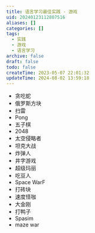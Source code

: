 ```yaml
---
title: 语言学习最佳实践 - 游戏
uid: 20240123112807516
aliases: []
categories: []
tags:
  - 实践
  - 游戏
  - 语言学习
archive: false
draft: false
todo: false
createTime: 2023-05-07 22:01:32
updateTime: 2024-08-02 13:59:18
---
```


- 贪吃蛇
- 俄罗斯方块
- 扫雷
- Pong
- 五子棋
- 2048
- 太空侵略者
- 坦克大战
- 炸弹人
- 井字游戏
- 超级玛丽
- 吃豆人
- Space WarF
- 打砖块
- 速度怪咖
- 大金刚
- 打鸭子
- Spasim
- maze war
